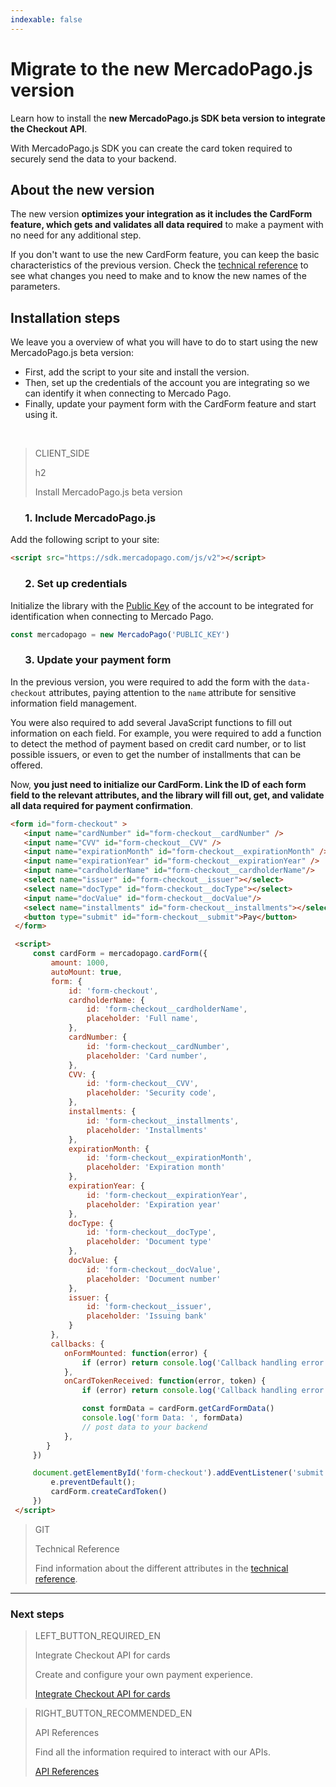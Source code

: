 ```yaml
---
indexable: false  
---
```


# Migrate to the new MercadoPago.js version

Learn how to install the **new MercadoPago.js SDK beta version to integrate the Checkout API**. 

With MercadoPago.js SDK you can create the card token required to securely send the data to your backend.

## About the new version

The new version **optimizes your integration as it includes the CardForm feature, which gets and validates all data required** to make a payment with no need for any additional step.

If you don't want to use the new CardForm feature, you can keep the basic characteristics of the previous version. Check the [technical reference](https://github.com/mercadopago/sdk-js) to see what changes you need to make and to know the new names of the parameters.


## Installation steps

We leave you a overview of what you will have to do to start using the new MercadoPago.js beta version:

* First, add the script to your site and install the version. 
* Then, set up the credentials of the account you are integrating so we can identify it when connecting to Mercado Pago.
* Finally, update your payment form with the CardForm feature and start using it.

<br>

> CLIENT_SIDE
>
> h2
>
> Install MercadoPago.js beta version

### &nbsp;&nbsp;&nbsp;&nbsp;&nbsp;&nbsp;1. Include MercadoPago.js

Add the following script to your site:

```html
<script src="https://sdk.mercadopago.com/js/v2"></script>
```

### &nbsp;&nbsp;&nbsp;&nbsp;&nbsp;&nbsp;2. Set up credentials

Initialize the library with the [Public Key]([FAKER][CREDENTIALS][URL]) of the account to be integrated for identification when connecting to Mercado Pago.

```javascript
const mercadopago = new MercadoPago('PUBLIC_KEY')
```

### &nbsp;&nbsp;&nbsp;&nbsp;&nbsp;&nbsp;3. Update your payment form

In the previous version, you were required to add the form with the `data-checkout` attributes, paying attention to the `name` attribute for sensitive information field management. 

You were also required to add several JavaScript functions to fill out information on each field.  For example, you were required to add a function to detect the method of payment based on credit card number, or to list possible issuers, or even to get the number of installments that can be offered.

Now, **you just need to initialize our CardForm. Link the ID of each form field to the relevant attributes, and the library will fill out, get, and validate all data required for payment confirmation**.

```html
<form id="form-checkout" >
   <input name="cardNumber" id="form-checkout__cardNumber" />
   <input name="CVV" id="form-checkout__CVV" />
   <input name="expirationMonth" id="form-checkout__expirationMonth" />
   <input name="expirationYear" id="form-checkout__expirationYear" />
   <input name="cardholderName" id="form-checkout__cardholderName"/>
   <select name="issuer" id="form-checkout__issuer"></select>
   <select name="docType" id="form-checkout__docType"></select>
   <input name="docValue" id="form-checkout__docValue"/>
   <select name="installments" id="form-checkout__installments"></select>
   <button type="submit" id="form-checkout__submit">Pay</button>
 </form>

 <script>
     const cardForm = mercadopago.cardForm({
         amount: 1000,
         autoMount: true,
         form: {
             id: 'form-checkout',
             cardholderName: {
                 id: 'form-checkout__cardholderName',
                 placeholder: 'Full name',
             },
             cardNumber: {
                 id: 'form-checkout__cardNumber',
                 placeholder: 'Card number',
             },
             CVV: {
                 id: 'form-checkout__CVV',
                 placeholder: 'Security code',
             },
             installments: {
                 id: 'form-checkout__installments',
                 placeholder: 'Installments'
             },
             expirationMonth: {
                 id: 'form-checkout__expirationMonth',
                 placeholder: 'Expiration month'
             },
             expirationYear: {
                 id: 'form-checkout__expirationYear',
                 placeholder: 'Expiration year'
             },
             docType: {
                 id: 'form-checkout__docType',
                 placeholder: 'Document type'
             },
             docValue: {
                 id: 'form-checkout__docValue',
                 placeholder: 'Document number'
             },
             issuer: {
                 id: 'form-checkout__issuer',
                 placeholder: 'Issuing bank'
             }
         },
         callbacks: {
            onFormMounted: function(error) {
                if (error) return console.log('Callback handling error ', error);
            },
            onCardTokenReceived: function(error, token) {
                if (error) return console.log('Callback handling error ', error);

                const formData = cardForm.getCardFormData()
                console.log('form Data: ', formData)
                // post data to your backend
            },
        }
     })

     document.getElementById('form-checkout').addEventListener('submit', function(e) {
         e.preventDefault();
         cardForm.createCardToken()
     })
 </script>
```

> GIT
> 
> Technical Reference
> 
> Find information about the different attributes in the [technical reference](https://github.com/mercadopago/sdk-js).

---
### Next steps

> LEFT_BUTTON_REQUIRED_EN
>
> Integrate Checkout API for cards
>
> Create and configure your own payment experience.
>
> [Integrate Checkout API for cards](https://www.mercadopago[FAKER][URL][DOMAIN]/developers/en/guides/online-payments/checkout-api/receiving-payment-by-card/)


> RIGHT_BUTTON_RECOMMENDED_EN
>
> API References
>
> Find all the information required to interact with our APIs.
>
> [API References](https://www.mercadopago[FAKER][URL][DOMAIN]/developers/en/reference)
